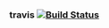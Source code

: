 ### travis [![Build Status](https://travis-ci.com/lemanouthe/travis.svg?branch=master)](https://travis-ci.com/lemanouthe/travis)
